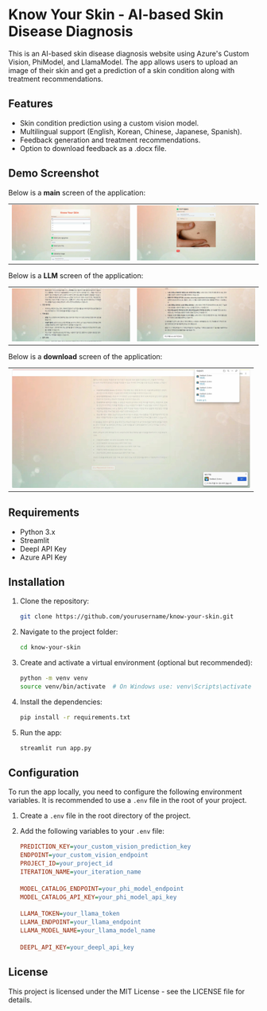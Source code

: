 # Know Your Skin - AI-based Skin Disease Diagnosis 

This is an AI-based skin disease diagnosis website using Azure's Custom Vision, PhiModel, and LlamaModel. The app allows users to upload an image of their skin and get a prediction of a skin condition along with treatment recommendations.

## Features
- Skin condition prediction using a custom vision model.
- Multilingual support (English, Korean, Chinese, Japanese, Spanish).
- Feedback generation and treatment recommendations.
- Option to download feedback as a .docx file.

## Demo Screenshot

Below is a <b>main</b> screen of the application:

<table>
  <tr>
    <td><img src="data/img/main screen.png" width="500" alt="Demo Screenshot 1"/></td>
    <td><img src="data/img/upload and prediction.png" width="500" alt="Demo Screenshot 2"/></td>
  </tr>
</table>

Below is a <b>LLM</b> screen of the application:

<table>
  <tr>
    <td><img src="data/img/LLM1.png" width="500" alt="Demo Screenshot 1"/></td>
    <td><img src="data/img/LLM2.png" width="500" alt="Demo Screenshot 2"/></td>
  </tr>
</table>

Below is a <b>download</b> screen of the application:

<table>
  <tr>
    <td><img src="data/img/download as docx.png" width="480" alt="Demo Screenshot 1"/></td>
  </tr>
</table>


## Requirements
- Python 3.x
- Streamlit
- Deepl API Key
- Azure API Key

## Installation

1. Clone the repository:
   ```bash
   git clone https://github.com/yourusername/know-your-skin.git
2. Navigate to the project folder:
   ```bash
   cd know-your-skin
3. Create and activate a virtual environment (optional but recommended):
   ```bash
   python -m venv venv
   source venv/bin/activate  # On Windows use: venv\Scripts\activate
4. Install the dependencies:
   ```bash
   pip install -r requirements.txt
5. Run the app:
   ```bash
   streamlit run app.py

## Configuration

To run the app locally, you need to configure the following environment variables. It is recommended to use a `.env` file in the root of your project.

1. Create a `.env` file in the root directory of the project.

2. Add the following variables to your `.env` file:

   ```ini
   PREDICTION_KEY=your_custom_vision_prediction_key
   ENDPOINT=your_custom_vision_endpoint
   PROJECT_ID=your_project_id
   ITERATION_NAME=your_iteration_name

   MODEL_CATALOG_ENDPOINT=your_phi_model_endpoint
   MODEL_CATALOG_API_KEY=your_phi_model_api_key

   LLAMA_TOKEN=your_llama_token
   LLAMA_ENDPOINT=your_llama_endpoint
   LLAMA_MODEL_NAME=your_llama_model_name

   DEEPL_API_KEY=your_deepl_api_key

## License
This project is licensed under the MIT License - see the LICENSE file for details.
